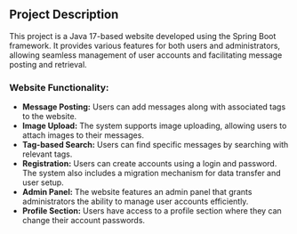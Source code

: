 ## Project Description

This project is a Java 17-based website developed using the Spring Boot framework. It provides various features for both users and administrators, allowing seamless management of user accounts and facilitating message posting and retrieval.

### Website Functionality:

- **Message Posting:** Users can add messages along with associated tags to the website.
- **Image Upload:** The system supports image uploading, allowing users to attach images to their messages.
- **Tag-based Search:** Users can find specific messages by searching with relevant tags.
- **Registration:** Users can create accounts using a login and password. The system also includes a migration mechanism for data transfer and user setup.
- **Admin Panel:** The website features an admin panel that grants administrators the ability to manage user accounts efficiently.
- **Profile Section:** Users have access to a profile section where they can change their account passwords.
